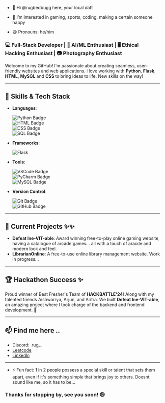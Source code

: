 
- 👋 Hi @rugbedbugg here, your local daft

- 👀 I’m interested in gaming, sports, coding, making a certain someone happy

- 😄 Pronouns: he/him

### 💻 Full-Stack Developer | 🤖 AI/ML Enthusiast | 🖥️ Ethical Hacking Enthusiast | 📷 Photography Enthusiast

Welcome to my GitHub! I'm passionate about creating seamless, user-friendly websites and web applications. I love working with **Python**, **Flask**, **HTML**, **MySQL** and **CSS** to bring ideas to life. New skills on the way!

---

## 🚀 Skills & Tech Stack

- **Languages**:
  
  ![Python Badge](https://img.shields.io/badge/-Python-3776AB?style=flat&logo=python&logoColor=white)  
  ![HTML Badge](https://img.shields.io/badge/-HTML-E34F26?style=flat&logo=html5&logoColor=white)  
  ![CSS Badge](https://img.shields.io/badge/-CSS-1572B6?style=flat&logo=css3&logoColor=white)  
  ![SQL Badge](https://img.shields.io/badge/-SQL-003B57?style=flat&logo=sqlite&logoColor=white)  



- **Frameworks**:
    
  ![Flask](https://img.shields.io/badge/-Flask-000000?style=flat&logo=flask&logoColor=white)  

- **Tools**:
    
  ![VSCode Badge](https://img.shields.io/badge/-VSCode-007ACC?style=flat&logo=visual-studio-code&logoColor=white)  
  ![PyCharm Badge](https://img.shields.io/badge/-PyCharm-000000?style=flat&logo=pycharm&logoColor=white)  
  ![MySQL Badge](https://img.shields.io/badge/-MySQL-4479A1?style=flat&logo=mysql&logoColor=white)  

- **Version Control**:
  
  ![Git Badge](https://img.shields.io/badge/-Git-F05032?style=flat&logo=git&logoColor=white)  
  ![GitHub Badge](https://img.shields.io/badge/-GitHub-181717?style=flat&logo=github&logoColor=white)
  
---

## 🎯 Current Projects ✨✨

- **Defeat Ine-VIT-able**: Award winning free-to-play online gaming website, having a catalogue of arcade games... all with a touch of aracde and modern look and feel. 
- **LibrarianOnline**: A free-to-use online library management website. Work in progress...

---

## 🏆 Hackathon Success ✨

Proud winner of Best Fresher's Team of **HACKBATTLE'24**! Along with my talented friends Aishwarrya, Arjun, and Aritra. We built **Defeat Ine-VIT-able**,  an amazing project where I took charge of the backend and frontend development. 🎉

---

##  📫 Find me here .. 

- Discord: .rug_.
- [Leetcode](https://leetcode.com/u/oxide1-6/)
- [LinkedIn](https://www.linkedin.com/in/partha-gogoi-736241308/)

---

- ⚡ Fun fact: 1 in 2 people possess a special skill or talent that sets them apart, even if it's something simple that brings joy to others. Doesnt sound like me, so it has to be...



### Thanks for stopping by, see you soon! 😄


<!---
rugbedbugg/rugbedbugg is a ✨ special ✨ repository because its `README.md` (this file) appears on your GitHub profile.
You can click the Preview link to take a look at your changes.
--->
